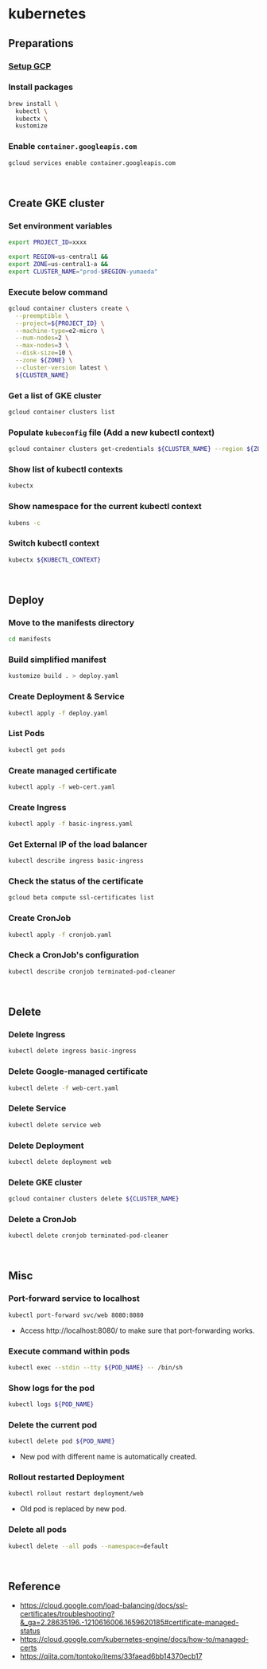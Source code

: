# kubernetes
## Preparations
### [Setup GCP](https://github.com/yumaeda/gcp/blob/main/README.md)
### Install packages
```sh
brew install \
  kubectl \
  kubectx \
  kustomize
```
### Enable `container.googleapis.com`
```zsh
gcloud services enable container.googleapis.com
```

&nbsp;

## Create GKE cluster
### Set environment variables
```zsh
export PROJECT_ID=xxxx
```
```zsh
export REGION=us-central1 &&
export ZONE=us-central1-a &&
export CLUSTER_NAME="prod-$REGION-yumaeda"
```
### Execute below command
```zsh
gcloud container clusters create \
  --preemptible \
  --project=${PROJECT_ID} \
  --machine-type=e2-micro \
  --num-nodes=2 \
  --max-nodes=3 \
  --disk-size=10 \
  --zone ${ZONE} \
  --cluster-version latest \
  ${CLUSTER_NAME}
```
### Get a list of GKE cluster
```zsh
gcloud container clusters list
```
### Populate `kubeconfig` file (Add a new kubectl context)
```zsh
gcloud container clusters get-credentials ${CLUSTER_NAME} --region ${ZONE} --project ${PROJECT_ID}
```
### Show list of kubectl contexts
```zsh
kubectx
```
### Show namespace for the current kubectl context
```zsh
kubens -c
```
### Switch kubectl context
```zsh
kubectx ${KUBECTL_CONTEXT}
```

&nbsp;

## Deploy
### Move to the manifests directory
```zsh
cd manifests
```
### Build simplified manifest
```zsh
kustomize build . > deploy.yaml
```
### Create Deployment & Service
```zsh
kubectl apply -f deploy.yaml
```
### List Pods
```zsh
kubectl get pods
```
### Create managed certificate
```zsh
kubectl apply -f web-cert.yaml
```
### Create Ingress
```zsh
kubectl apply -f basic-ingress.yaml
```
### Get External IP of the load balancer
```zsh
kubectl describe ingress basic-ingress 
```
### Check the status of the certificate
```zsh
gcloud beta compute ssl-certificates list
```
### Create CronJob
```zsh
kubectl apply -f cronjob.yaml
```
### Check a CronJob's configuration
```zsh
kubectl describe cronjob terminated-pod-cleaner
```

&nbsp;

## Delete
### Delete Ingress
```zsh
kubectl delete ingress basic-ingress
```
### Delete Google-managed certificate
```zsh
kubectl delete -f web-cert.yaml
```
### Delete Service
```zsh
kubectl delete service web
```
### Delete Deployment
```zsh
kubectl delete deployment web
```
### Delete GKE cluster
```zsh
gcloud container clusters delete ${CLUSTER_NAME}
```
### Delete a CronJob
```zsh
kubectl delete cronjob terminated-pod-cleaner
```

&nbsp;

## Misc
### Port-forward service to localhost
```zsh
kubectl port-forward svc/web 8080:8080
```
- Access http://localhost:8080/ to make sure that port-forwarding works.
### Execute command within pods
```zsh
kubectl exec --stdin --tty ${POD_NAME} -- /bin/sh
```
### Show logs for the pod
```zsh
kubectl logs ${POD_NAME}
```
### Delete the current pod
```zsh
kubectl delete pod ${POD_NAME}
```
- New pod with different name is automatically created.
### Rollout restarted Deployment
```zsh
kubectl rollout restart deployment/web
```
- Old pod is replaced by new pod.
### Delete all pods
```zsh
kubectl delete --all pods --namespace=default
```

&nbsp;

## Reference
- https://cloud.google.com/load-balancing/docs/ssl-certificates/troubleshooting?&_ga=2.28635196.-1210616006.1659620185#certificate-managed-status
- https://cloud.google.com/kubernetes-engine/docs/how-to/managed-certs
- https://qiita.com/tontoko/items/33faead6bb14370ecb17

